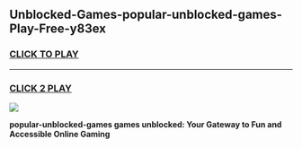 
## Unblocked-Games-popular-unblocked-games-Play-Free-y83ex
<h3>
<a href="https://premium76.site?title=popular-unblocked-games&ref=12A">CLICK TO PLAY</a></h3>
<hr>

<h3>
<a href="https://premium76.site?title=popular-unblocked-games&ref=12A">CLICK 2 PLAY</a>
  
</h3>

<a href="https://premium76.site?title=popular-unblocked-games&ref=12A"><img src="https://clearcache.store/games.png"></a>


**popular-unblocked-games games unblocked: Your Gateway to Fun and Accessible Online Gaming**
